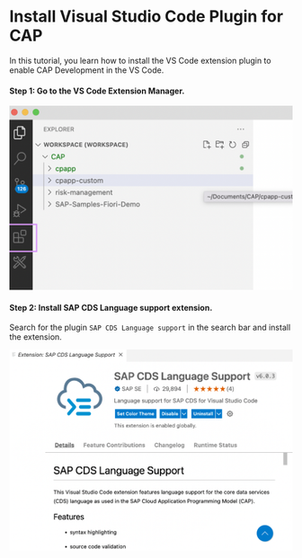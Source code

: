 # Install Visual Studio Code Plugin for CAP

In this tutorial, you learn how to install the VS Code extension plugin to enable CAP Development in the VS Code.

#### Step 1: Go to the VS Code Extension Manager.

<img src="./assets/images/vs-code-extension.png" width="700" />

#### Step 2: Install SAP CDS Language support extension.

Search for the plugin `SAP CDS Language support` in the search bar and install the extension.

<img src="./assets/images/sap-cds-language-support.png" width="700"/>

